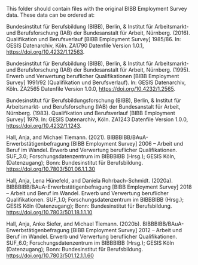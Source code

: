 This folder should contain files with the original BIBB Employment Survey data. These data can be ordered at:

Bundesinstitut für Berufsbildung (BIBB), Berlin, & Institut für Arbeitsmarkt- und Berufsforschung (IAB) der Bundesanstalt für Arbeit, Nürnberg. (2016). Qualifikation und Berufsverlauf [BIBB Employment Survey] 1985/86. In: GESIS Datenarchiv, Köln. ZA1790 Datenfile Version 1.0.1, https://doi.org/10.4232/1.12563.

Bundesinstitut für Berufsbildung (BIBB), Berlin, & Institut für Arbeitsmarkt- und Berufsforschung (IAB) der Bundesanstalt für Arbeit, Nürnberg. (1995). Erwerb und Verwertung beruflicher Qualifikationen [BIBB Employment Survey] 1991/92 (Qualifikation und Berufsverlauf). In: GESIS Datenarchiv, Köln. ZA2565 Datenfile Version 1.0.0, https://doi.org/10.4232/1.2565.

Bundesinstitut für Berufsbildungsforschung (BIBB), Berlin, & Institut für Arbeitsmarkt- und Berufsforschung (IAB) der Bundesanstalt für Arbeit, Nürnberg. (1983). Qualifikation und Berufsverlauf [BIBB Employment Survey] 1979. In: GESIS Datenarchiv, Köln. ZA1243 Datenfile Version 1.0.0, https://doi.org/10.4232/1.1243.


Hall, Anja, and Michael Tiemann. (2021). BIBBBIBB/BAuA-Erwerbstätigenbefragung [BIBB Employment Survey] 2006 – Arbeit und Beruf im Wandel. Erwerb und Verwertung beruflicher Qualifikationen. SUF_3.0; Forschungsdatenzentrum im BIBBBIBB (Hrsg.); GESIS Köln, (Datenzugang); Bonn: Bundesinstitut für Berufsbildung. https://doi.org/10.7803/501.06.1.1.30

Hall, Anja, Lena Hünefeld, and Daniela Rohrbach-Schmidt. (2020a). BIBBBIBB/BAuA-Erwerbstätigenbefragung [BIBB Employment Survey] 2018 – Arbeit und Beruf im Wandel. Erwerb und Verwertung beruflicher Qualifikationen. SUF_1.0; Forschungsdatenzentrum im BIBBBIBB (Hrsg.); GESIS Köln (Datenzugang); Bonn: Bundesinstitut für Berufsbildung. https://doi.org/10.7803/501.18.1.1.10

Hall, Anja, Anke Siefer, and Michael Tiemann. (2020b). BIBBBIBB/BAuA-Erwerbstätigenbefragung [BIBB Employment Survey] 2012 – Arbeit und Beruf im Wandel. Erwerb und Verwertung beruflicher Qualifikationen. SUF_6.0; Forschungsdatenzentrum im BIBBBIBB (Hrsg.); GESIS Köln (Datenzugang); Bonn: Bundesinstitut für Berufsbildung. https://doi.org/10.7803/501.12.1.1.60